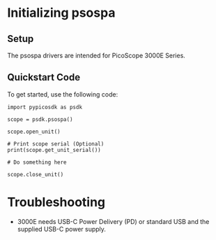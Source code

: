 # Initializing psospa

## Setup
The psospa drivers are intended for PicoScope 3000E Series.

## Quickstart Code
To get started, use the following code:
```
import pypicosdk as psdk

scope = psdk.psospa()

scope.open_unit()

# Print scope serial (Optional)
print(scope.get_unit_serial())

# Do something here

scope.close_unit()
```

# Troubleshooting
 - 3000E needs USB-C Power Delivery (PD) or standard USB and the supplied USB-C power supply.

